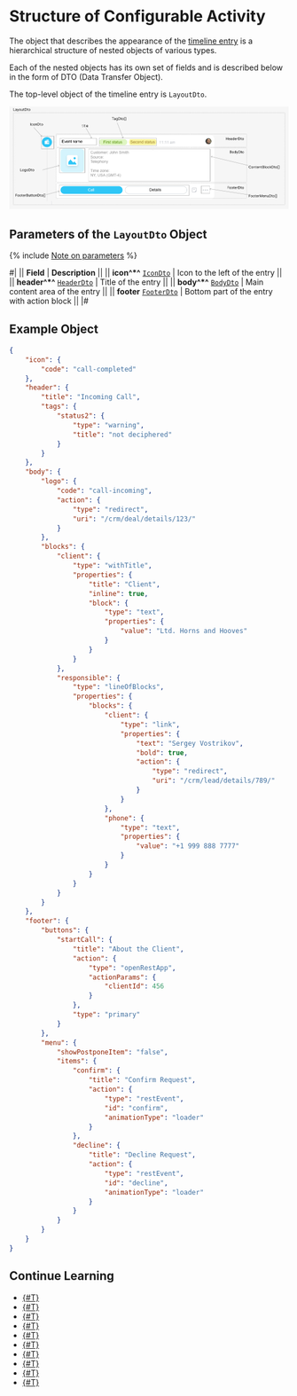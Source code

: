 # Structure of Configurable Activity

The object that describes the appearance of the [timeline entry](../index.md) is a hierarchical structure of nested objects of various types.

Each of the nested objects has its own set of fields and is described below in the form of DTO (Data Transfer Object).

The top-level object of the timeline entry is `LayoutDto`.

![Top-level object of the timeline entry](./_images/LayoutDto.png)

## Parameters of the `LayoutDto` Object

{% include [Note on parameters](../../../../../../_includes/required.md) %}

#|
|| **Field** | **Description** ||
|| **icon^*^**
[`IconDto`](./icon.md) | Icon to the left of the entry ||
|| **header^*^**
[`HeaderDto`](./header.md) | Title of the entry ||
|| **body^*^**
[`BodyDto`](./body.md) | Main content area of the entry ||
|| **footer**
[`FooterDto`](./footer.md) | Bottom part of the entry with action block ||
|#

## Example Object

```json
{
    "icon": {
        "code": "call-completed"
    },
    "header": {
        "title": "Incoming Call",
        "tags": {
            "status2": {
                "type": "warning",
                "title": "not deciphered"
            }
        }
    },
    "body": {
        "logo": {
            "code": "call-incoming",
            "action": {
                "type": "redirect",
                "uri": "/crm/deal/details/123/"
            }
        },
        "blocks": {
            "client": {
                "type": "withTitle",
                "properties": {
                    "title": "Client",
                    "inline": true,
                    "block": {
                        "type": "text",
                        "properties": {
                            "value": "Ltd. Horns and Hooves"
                        }
                    }
                }
            },
            "responsible": {
                "type": "lineOfBlocks",
                "properties": {
                    "blocks": {
                        "client": {
                            "type": "link",
                            "properties": {
                                "text": "Sergey Vostrikov",
                                "bold": true,
                                "action": {
                                    "type": "redirect",
                                    "uri": "/crm/lead/details/789/"
                                }
                            }
                        },
                        "phone": {
                            "type": "text",
                            "properties": {
                                "value": "+1 999 888 7777"
                            }
                        }
                    }
                }
            }
        }
    },
    "footer": {
        "buttons": {
            "startCall": {
                "title": "About the Client",
                "action": {
                    "type": "openRestApp",
                    "actionParams": {
                        "clientId": 456
                    }
                },
                "type": "primary"
            }
        },
        "menu": {
            "showPostponeItem": "false",
            "items": {
                "confirm": {
                    "title": "Confirm Request",
                    "action": {
                        "type": "restEvent",
                        "id": "confirm",
                        "animationType": "loader"
                    }
                },
                "decline": {
                    "title": "Decline Request",
                    "action": {
                        "type": "restEvent",
                        "id": "decline",
                        "animationType": "loader"
                    }
                }
            }
        }
    }
}
```

## Continue Learning

- [{#T}](./icon.md)
- [{#T}](./header.md)
- [{#T}](./body.md)
- [{#T}](./content-block.md)
- [{#T}](./footer.md)
- [{#T}](./menu-item.md)
- [{#T}](./action.md)
- [{#T}](./field-types.md)
- [{#T}](./rest-app-layout-dto.md)
- [{#T}](./examples.md)